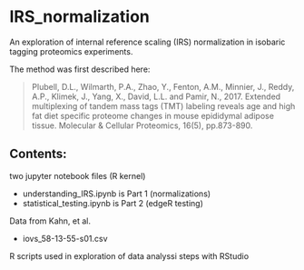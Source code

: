 # IRS_normalization
An exploration of internal reference scaling (IRS) normalization in isobaric tagging proteomics experiments.

The method was first described here:
> Plubell, D.L., Wilmarth, P.A., Zhao, Y., Fenton, A.M., Minnier, J., Reddy, A.P., Klimek, J., Yang, X., David, L.L. and Pamir, N., 2017. Extended multiplexing of tandem mass tags (TMT) labeling reveals age and high fat diet specific proteome changes in mouse epididymal adipose tissue. Molecular & Cellular Proteomics, 16(5), pp.873-890. 

## Contents:
two jupyter notebook files (R kernel)
* understanding_IRS.ipynb is Part 1 (normalizations)
* statistical_testing.ipynb is Part 2 (edgeR testing)

Data from Kahn, et al.
* iovs_58-13-55-s01.csv

R scripts used in exploration of data analyssi steps with RStudio
